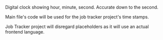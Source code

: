 Digital clock showing hour, minute, second. Accurate down to the second.

Main file's code will be used for the job tracker project's time stamps.

Job Tracker project will disregard placeholders as it will use an actual frontend language.
